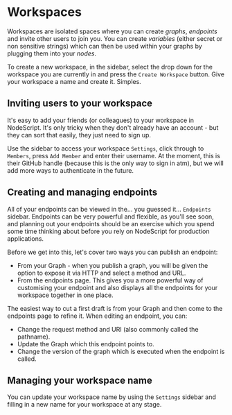 # Workspaces

Workspaces are isolated spaces where you can create _graphs_, _endpoints_ and invite other users to join you. You can create _variables_ (either secret or non sensitive strings) which can then be used within your graphs by plugging them into your _nodes_.

To create a new workspace, in the sidebar, select the drop down for the workspace you are currently in and press the `Create Workspace` button. Give your workspace a name and create it. Simples.

## Inviting users to your workspace

It's easy to add your friends (or colleagues) to your workspace in NodeScript. It's only tricky when they don't already have an account - but they can sort that easily, they just need to sign up.

Use the sidebar to access your workspace `Settings`, click through to `Members`, press `Add Member` and enter their username. At the moment, this is their GitHub handle (because this is the only way to sign in atm), but we will add more ways to authenticate in the future.

## Creating and managing endpoints

All of your endpoints can be viewed in the... you guessed it... `Endpoints` sidebar. Endpoints can be very powerful and flexible, as you'll see soon, and planning out your endpoints should be an exercise which you spend some time thinking about before you rely on NodeScript for production applications.

Before we get into this, let's cover two ways you can publish an endpoint:

 - From your Graph - when you publish a graph, you will be given the option to expose it via HTTP and select a method and URL.
 - From the endpoints page. This gives you a more powerful way of customising your endpoint and also displays all the endpoints for your workspace together in one place.

The easiest way to cut a first draft is from your Graph and then come to the endpoints page to refine it. When editing an endpoint, you can:

 - Change the request method and URI (also commonly called the pathname).
 - Update the Graph which this endpoint points to.
 - Change the version of the graph which is executed when the endpoint is called. 

## Managing your workspace name

You can update your workspace name by using the `Settings` sidebar and filling in a new name for your workspace at any stage.
